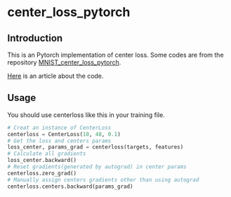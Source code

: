 # center_loss_pytorch

## Introduction

This is an Pytorch implementation of center loss. Some codes are from the repository [MNIST_center_loss_pytorch](https://github.com/jxgu1016/MNIST_center_loss_pytorch).

[Here](https://fanjingbo.com/pytorch/center-loss%E7%9A%84pytorch%E5%AE%9E%E7%8E%B0/) is an article about the code.

## Usage

You should use centerloss like this in your training file.

```python
# Creat an instance of CenterLoss
centerloss = CenterLoss(10, 48, 0.1)
# Get the loss and centers params
loss_center, params_grad = centerloss(targets, features)
# Calculate all gradients
loss_center.backward()
# Reset gradients(generated by autograd) in center params
centerloss.zero_grad()
# Manually assign centers gradients other than using autograd
centerloss.centers.backward(params_grad)
```
